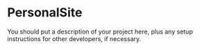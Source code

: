 # PersonalSite

You should put a description of your project here, plus any setup instructions for other developers, if necessary.